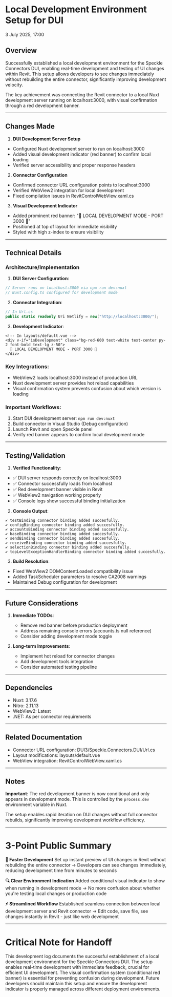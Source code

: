 # Local Development Environment Setup for DUI
3 July 2025, 17:00

## Overview

Successfully established a local development environment for the Speckle Connectors DUI, enabling real-time development and testing of UI changes within Revit. This setup allows developers to see changes immediately without rebuilding the entire connector, significantly improving development velocity.

The key achievement was connecting the Revit connector to a local Nuxt development server running on localhost:3000, with visual confirmation through a red development banner.

---

## Changes Made

1. **DUI Development Server Setup**
- Configured Nuxt development server to run on localhost:3000
- Added visual development indicator (red banner) to confirm local loading
- Verified server accessibility and proper response headers

2. **Connector Configuration**
- Confirmed connector URL configuration points to localhost:3000
- Verified WebView2 integration for local development
- Fixed compilation issues in RevitControlWebView.xaml.cs

3. **Visual Development Indicator**
- Added prominent red banner: "🚨 LOCAL DEVELOPMENT MODE - PORT 3000 🚨"
- Positioned at top of layout for immediate visibility
- Styled with high z-index to ensure visibility

---

## Technical Details

### Architecture/Implementation

1. **DUI Server Configuration**:
```typescript
// Server runs on localhost:3000 via npm run dev:nuxt
// Nuxt.config.ts configured for development mode
```

2. **Connector Integration**:
```csharp
// In Url.cs
public static readonly Uri Netlify = new("http://localhost:3000/");
```

3. **Development Indicator**:
```vue
<!-- In layouts/default.vue -->
<div v-if="isDevelopment" class="bg-red-600 text-white text-center py-2 font-bold text-lg z-50">
  🚨 LOCAL DEVELOPMENT MODE - PORT 3000 🚨
</div>
```

### Key Integrations:
- WebView2 loads localhost:3000 instead of production URL
- Nuxt development server provides hot reload capabilities
- Visual confirmation system prevents confusion about which version is loading

### Important Workflows:
1. Start DUI development server: `npm run dev:nuxt`
2. Build connector in Visual Studio (Debug configuration)
3. Launch Revit and open Speckle panel
4. Verify red banner appears to confirm local development mode

---

## Testing/Validation

1. **Verified Functionality**:
- ✅ DUI server responds correctly on localhost:3000
- ✅ Connector successfully loads from localhost
- ✅ Red development banner visible in Revit
- ✅ WebView2 navigation working properly
- ✅ Console logs show successful binding initialization

2. **Console Output**:
```
✔ testBinding connector binding added succesfully.
✔ configBinding connector binding added succesfully.
✔ accountsBinding connector binding added succesfully.
✔ baseBinding connector binding added succesfully.
✔ sendBinding connector binding added succesfully.
✔ receiveBinding connector binding added succesfully.
✔ selectionBinding connector binding added succesfully.
✔ topLevelExceptionHandlerBinding connector binding added succesfully.
```

3. **Build Resolution**:
- Fixed WebView2 DOMContentLoaded compatibility issue
- Added TaskScheduler parameters to resolve CA2008 warnings
- Maintained Debug configuration for development

---

## Future Considerations

1. **Immediate TODOs**:
   - Remove red banner before production deployment
   - Address remaining console errors (accounts.ts null reference)
   - Consider adding development mode toggle

2. **Long-term Improvements**:
   - Implement hot reload for connector changes
   - Add development tools integration
   - Consider automated testing pipeline

---

## Dependencies

- Nuxt: 3.17.6
- Nitro: 2.11.13
- WebView2: Latest
- .NET: As per connector requirements

---

## Related Documentation

- Connector URL configuration: DUI3/Speckle.Connectors.DUI/Url.cs
- Layout modifications: layouts/default.vue
- WebView integration: RevitControlWebView.xaml.cs

---

## Notes

**Important**: The red development banner is now conditional and only appears in development mode. This is controlled by the `process.dev` environment variable in Nuxt.

The setup enables rapid iteration on DUI changes without full connector rebuilds, significantly improving development workflow efficiency.

---

# 3-Point Public Summary

**🚀 Faster Development**
Set up instant preview of UI changes in Revit without rebuilding the entire connector
→ Developers can see changes immediately, reducing development time from minutes to seconds

**🔍 Clear Environment Indication**
Added conditional visual indicator to show when running in development mode
→ No more confusion about whether you're testing local changes or production code

**⚡ Streamlined Workflow**
Established seamless connection between local development server and Revit connector
→ Edit code, save file, see changes instantly in Revit - just like web development

---

# Critical Note for Handoff

This development log documents the successful establishment of a local development environment for the Speckle Connectors DUI. The setup enables real-time development with immediate feedback, crucial for efficient UI development. The visual confirmation system (conditional red banner) is essential for preventing confusion during development. Future developers should maintain this setup and ensure the development indicator is properly managed across different deployment environments.
